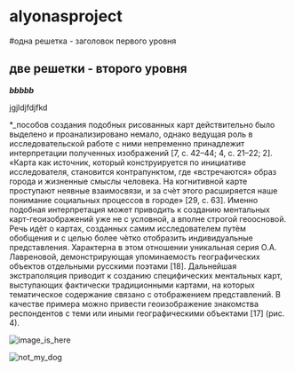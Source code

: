 # alyonasproject

#одна решетка - заголовок первого уровня
## две решетки - второго уровня

**_bbbbb_**

jgjldjfdjfkd

*_пособов создания подобных рисованных карт действительно было выделено и проанализировано немало, однако ведущая роль в исследовательской работе с ними непременно принадлежит интерпретации полученных изображений [7, с. 42–44; 4, с. 21–22; 2]. «Карта как источник, который конструируется по инициативе исследователя, становится контрапунктом, где «встречаются» образ города и жизненные смыслы человека. На когнитивной карте проступают неявные взаимосвязи, и за счѐт этого расширяется наше понимание социальных процессов в городе» [29, с. 63].
Именно подобная интерпретация может приводить к созданию ментальных карт-геоизображений уже не с условной, а вполне строгой геоосновой. Речь идѐт о картах, созданных самим исследователем путѐм обобщения и с целью более чѐтко отобразить индивидуальные представления. Характерна в этом отношении уникальная серия О.А. Лавреновой, демонстрирующая упоминаемость географических объектов отдельными русскими поэтами [18]. Дальнейшая экстраполяция приводит к созданию специфических ментальных карт, выступающих фактически традиционными картами, на которых тематическое содержание связано с отображением представлений. В качестве примера можно привести геоизображение знакомства респондентов с теми или иными географическими объектами [17] (рис. 4).

![image_is_here](image-25-09-20-10-20.heic)

![not_my_dog](https://lapkins.ru/upload/iblock/38e/38e08ee994551d5678f44ad81ff16e0f.jpg)
